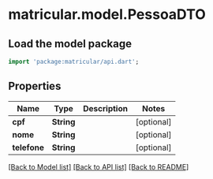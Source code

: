 # matricular.model.PessoaDTO

## Load the model package
```dart
import 'package:matricular/api.dart';
```

## Properties
Name | Type | Description | Notes
------------ | ------------- | ------------- | -------------
**cpf** | **String** |  | [optional] 
**nome** | **String** |  | [optional] 
**telefone** | **String** |  | [optional] 

[[Back to Model list]](../README.md#documentation-for-models) [[Back to API list]](../README.md#documentation-for-api-endpoints) [[Back to README]](../README.md)


